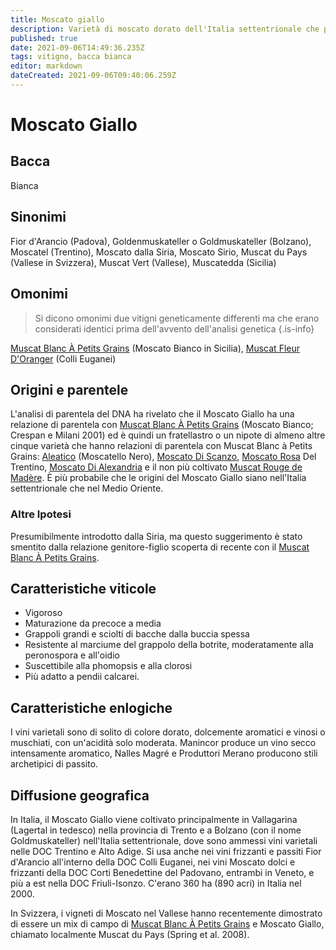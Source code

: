 ```yaml
---
title: Moscato giallo
description: Varietà di moscato dorato dell'Italia settentrionale che produce principalmente vini in stile passito.
published: true
date: 2021-09-06T14:49:36.235Z
tags: vitigno, bacca bianca
editor: markdown
dateCreated: 2021-09-06T09:40:06.259Z
---
```


# Moscato Giallo

## Bacca
Bianca

## Sinonimi
Fior d'Arancio (Padova), Goldenmuskateller o Goldmuskateller (Bolzano), Moscatel (Trentino), Moscato dalla Siria, Moscato Sirio, Muscat du Pays (Vallese in Svizzera), Muscat Vert (Vallese), Muscatedda (Sicilia)

## Omonimi
> Si dicono omonimi due vitigni geneticamente differenti ma che erano considerati identici prima dell'avvento dell'analisi genetica
{.is-info}

[Muscat Blanc À Petits Grains](/vitigni/Francia/bacca-bianca/muscat-blanc-a-petit-grains) (Moscato Bianco in Sicilia), [Muscat Fleur D'Oranger](/vitigni/bacca-bianca/muscat-fleur-d-oranger) (Colli Euganei)

## Origini e parentele
L'analisi di parentela del DNA ha rivelato che il Moscato Giallo ha una relazione di parentela con [Muscat Blanc À Petits Grains](/vitigni/Francia/bacca-bianca/muscat-blanc-a-petit-grains) (Moscato Bianco; Crespan e Milani 2001) ed è quindi un fratellastro o un nipote di almeno altre cinque varietà che hanno relazioni di parentela con Muscat Blanc à Petits Grains: [Aleatico](/vitigni/bacca-nera/aleatico) (Moscatello Nero), [Moscato Di Scanzo](/vitigni/Italia/bacca-bianca/moscato-di-scanzo), [Moscato Rosa](/vitigni/Italia/bacca-bianca/moscato-rosa) Del Trentino, [Moscato Di Alexandria](/vitigni/Italia/bacca-bianca/moscato-di-alessandria) e il non più coltivato [Muscat Rouge de Madère](/vitigni/bacca-nera/muscat-rouge-de-madere). È più probabile che le origini del Moscato Giallo siano nell'Italia settentrionale che nel Medio Oriente.

### Altre Ipotesi

Presumibilmente introdotto dalla Siria, ma questo suggerimento è stato smentito dalla relazione genitore-figlio scoperta di recente con il [Muscat Blanc À Petits Grains](/vitigni/Francia/bacca-bianca/muscat-blanc-a-petit-grains).

## Caratteristiche viticole

- Vigoroso 
- Maturazione da precoce a media 
- Grappoli grandi e sciolti di bacche dalla buccia spessa 
- Resistente al marciume del grappolo della botrite, moderatamente alla peronospora e all'oidio 
- Suscettibile alla phomopsis e alla clorosi 
- Più adatto a pendii calcarei.

## Caratteristiche enlogiche

I vini varietali sono di solito di colore dorato, dolcemente aromatici e vinosi o muschiati, con un'acidità solo moderata. Manincor produce un vino secco intensamente aromatico, Nalles Magré e Produttori Merano producono stili archetipici di passito.


## Diffusione geografica


In Italia, il Moscato Giallo viene coltivato principalmente in Vallagarina (Lagertal in tedesco) nella provincia di Trento e a Bolzano (con il nome Goldmuskateller) nell'Italia settentrionale, dove sono ammessi vini varietali nelle DOC Trentino e Alto Adige. Si usa anche nei vini frizzanti e passiti Fior d'Arancio all'interno della DOC Colli Euganei, nei vini Moscato dolci e frizzanti della DOC Corti Benedettine del Padovano, entrambi in Veneto, e più a est nella DOC Friuli-Isonzo. C'erano 360 ha (890 acri) in Italia nel 2000.

In Svizzera, i vigneti di Moscato nel Vallese hanno recentemente dimostrato di essere un mix di campo di [Muscat Blanc À Petits Grains](/vitigni/Francia/bacca-bianca/muscat-blanc-a-petit-grains) e Moscato Giallo, chiamato localmente Muscat du Pays (Spring et al. 2008).
